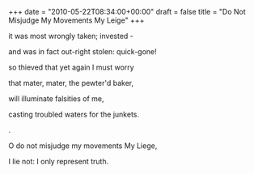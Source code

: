 +++
date = "2010-05-22T08:34:00+00:00"
draft = false
title = "Do Not Misjudge My Movements My Leige"
+++
<p>it was most wrongly taken; invested -</p>&#13;
<p>and was in fact out-right stolen: quick-gone!</p>&#13;
<p>so thieved that yet again I must worry</p>&#13;
<p>that mater, mater, the pewter'd baker,</p>&#13;
<p>will illuminate falsities of me,</p>&#13;
<p>casting troubled waters for the junkets.</p>&#13;
<p>.</p>&#13;
<p>O do not misjudge my movements My Liege,</p>&#13;
<p>I lie not: I only represent truth.</p> 
